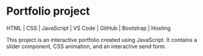 # Portfolio project
HTML | CSS | JavaScript | VS Code | GitHub | Bootstrap | Hosting

This project is an interactive portfolio created using JavaScript. It contains a slider component, CSS animation, and an interactive send form.  
